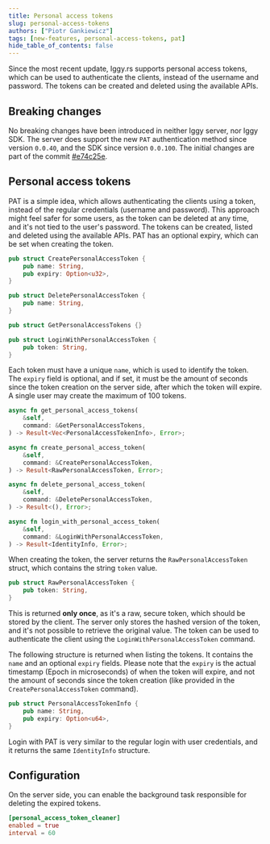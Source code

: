 ```yaml
---
title: Personal access tokens
slug: personal-access-tokens
authors: ["Piotr Gankiewicz"]
tags: [new-features, personal-access-tokens, pat]
hide_table_of_contents: false
---
```


Since the most recent update, Iggy.rs supports personal access tokens, which can be used to authenticate the clients, instead of the username and password. The tokens can be created and deleted using the available APIs.

<!--truncate-->

## Breaking changes

No breaking changes have been introduced in neither Iggy server, nor Iggy SDK. The server does support the new `PAT` authentication method since version `0.0.40`, and the SDK since version `0.0.100`. The initial changes are part of the commit [#e74c25e](https://github.com/iggy-rs/iggy/commit/e74c25e058b1f39119ee89b5ada5d93f171cb221).

## Personal access tokens

PAT is a simple idea, which allows authenticating the clients using a token, instead of the regular credentials (username and password). This approach might feel safer for some users, as the token can be deleted at any time, and it's not tied to the user's password. The tokens can be created, listed and deleted using the available APIs. PAT has an optional expiry, which can be set when creating the token.
 

```rust
pub struct CreatePersonalAccessToken {
    pub name: String,
    pub expiry: Option<u32>,
}

pub struct DeletePersonalAccessToken {
    pub name: String,
}

pub struct GetPersonalAccessTokens {}

pub struct LoginWithPersonalAccessToken {
    pub token: String,
}
```

Each token must have a unique `name`, which is used to identify the token. The `expiry` field is optional, and if set, it must be the amount of seconds since the token creation on the server side, after which the token will expire. A single user may create the maximum of 100 tokens.

```rust
async fn get_personal_access_tokens(
    &self,
    command: &GetPersonalAccessTokens,
) -> Result<Vec<PersonalAccessTokenInfo>, Error>;

async fn create_personal_access_token(
    &self,
    command: &CreatePersonalAccessToken,
) -> Result<RawPersonalAccessToken, Error>;

async fn delete_personal_access_token(
    &self,
    command: &DeletePersonalAccessToken,
) -> Result<(), Error>;

async fn login_with_personal_access_token(
    &self,
    command: &LoginWithPersonalAccessToken,
) -> Result<IdentityInfo, Error>;
```

When creating the token, the server returns the `RawPersonalAccessToken` struct, which contains the string `token` value. 

```rust
pub struct RawPersonalAccessToken {
    pub token: String,
}
```

This is returned **only once**, as it's a raw, secure token, which should be stored by the client. The server only stores the hashed version of the token, and it's not possible to retrieve the original value. The token can be used to authenticate the client using the `LoginWithPersonalAccessToken` command.

The following structure is returned when listing the tokens. It contains the `name` and an optional `expiry` fields. Please note that the `expiry` is the actual timestamp (Epoch in microseconds) of when the token will expire, and not the amount of seconds since the token creation (like provided in the `CreatePersonalAccessToken` command).

```rust
pub struct PersonalAccessTokenInfo {
    pub name: String,
    pub expiry: Option<u64>,
}
```

Login with PAT is very similar to the regular login with user credentials, and it returns the same `IdentityInfo` structure.

## Configuration

On the server side, you can enable the background task responsible for deleting the expired tokens.

```toml
[personal_access_token_cleaner]
enabled = true
interval = 60
```